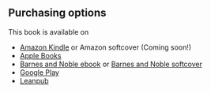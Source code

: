## Purchasing options

This book is available on 
* [Amazon Kindle][AmazonK] or Amazon softcover (Coming soon!)
* [Apple Books][Apple Books]
* [Barnes and Noble ebook][Barnes and Noble ebook] or [Barnes and Noble softcover][Barnes and Noble softcover]
* [Google Play][Google Play]
* [Leanpub][leanpub]



[AmazonK]:    https://www.amazon.com/dp/B08MQY1DJC
[AmazonS]:   https://www.amazon.com
[Apple Books]:     https://www.apple.com
[Barnes and Noble ebook]: https://www.barnesnnoble.com
[Barnes and Noble softcover]: https://www.barnesnnoble.com
[Google Play]: https://www.google.com
[Leanpub]: https://leanpub.com/pymae
